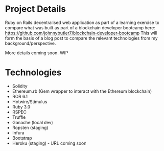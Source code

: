 # Project Details

Ruby on Rails decentralised web application as part of a learning exercise to compare what was built as part of a blockchain developer bootcamp here: https://github.com/johnnybutler7/blockchain-developer-bootcamp
This will form the basis of a blog post to compare the relevant technologies from my background/perspective.

More details coming soon. WIP

# Technologies
- Solidity
- Ethereum.rb (Gem wrapper to interact with the Ethereum blockchain)
- ROR 6.1
- Hotwire/Stimulus
- Ruby 3.0
- RSPEC
- Truffle
- Ganache (local dev)
- Ropsten (staging)
- Infura
- Bootstrap
- Heroku (staging) - URL coming soon
